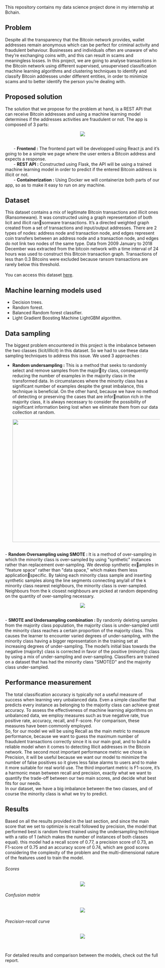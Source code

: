 This repository contains my data science project done in my internship at Bchain.

Problem
-------------------------------------------------------------------------
Despite all the transparency that the Bitcoin network provides, wallet addresses remain
anonymous which can be perfect for criminal activity and fraudulent behaviour. Businesses
and individuals often are unaware of who they’re exchanging coins with, and this can result
in scams and meaningless losses. In this project, we are going to analyse transactions in
the Bitcoin network using different supervised, unsupervised classification machine learning
algorithms and clustering techniques to identify and classify Bitcoin addresses under different
entities, in order to minimize scams and to better identify the person you’re dealing with.

Proposed solution
-------------------------------------------------------------------------
The solution that we propose for the problem at hand, is a REST API that can receive
Bitcoin addresses and using a machine learning model determines if the addresses activities
are fraudulent or not. The app is composed of 3 parts:
<p align="center">
  <img src="https://user-images.githubusercontent.com/58670521/193467827-fbcf942c-661e-45c4-b7b5-a9a0a703be9e.jpg">
</p>
<br/>
&nbsp;&nbsp;&nbsp;&nbsp;&nbsp;&nbsp;&nbsp;- <b>Frontend :</b> The frontend part will be developped using React js and it’s going to be
a simple we page where the user enters a Bitcoin address and expects a response.<br/>
&nbsp;&nbsp;&nbsp;&nbsp;&nbsp;&nbsp;&nbsp;- <b>REST API :</b> Constructed using Flask, the API will be using a trained machine learning
model in order to predict if the entered Bitcoin address is illicit or not.<br/>
&nbsp;&nbsp;&nbsp;&nbsp;&nbsp;&nbsp;&nbsp;- <b>Containerization :</b> Using Docker we will containerize both parts of our app, so as to
make it easy to run on any machine.<br/>

Dataset
-------------------------------------------------------------------------
This dataset contains a mix of legitimate Bitcoin transactions and illicit ones (Ransomeware). It was constructed using a graph representation of both licit and illicit ransomware transactions. It’s a directed weighted graph created from a set of transactions and
input/output addresses. There are 2 types of nodes: address node and transaction node, and
edges represent coin transfers between an address node and a transaction node, and edges
do not link two nodes of the same type. Data from 2009 January to 2018 December was
extracted from the bitcoin network with a time interval of 24 hours was used to construct
this Bitcoin transaction graph. Transactions of less than 0.3 Bitcoins were excluded because
ransom transactions are rarely below this threshold.
<br/> <br/> You can access this dataset [here](https://archive.ics.uci.edu/ml/datasets/BitcoinHeistRansomwareAddressDataset).


Machine learning models used
-------------------------------------------------------------------------
-  Decision trees.
-  Random forest.
-  Balanced Random forest classifier.
-  Light Gradient Boosting Machine LightGBM algorithm.

Data sampling
-------------------------------------------------------------------------
The biggest problem encountered in this project is the imbalance between the two classes (licit/illicit) in this dataset. So we had to use these data sampling techniques to address this issue. We used 3 approaches :
- <b>Random undersampling : </b>This is a method that seeks to randomly select and remove samples from the majority class, consequently reducing the number of examples in the majority class in the
transformed data. In circumstances where the minority class has a significant number
of examples despite the great imbalance, this technique is beneficial. On the other
hand, because we have no method of detecting or preserving the cases that are information rich in the majority class, it is always necessary to consider the possibility of
significant information being lost when we eliminate them from our data collection at
random. <p align="center">
  <img width=500 height=400 src="https://user-images.githubusercontent.com/58670521/193468548-c25dd901-1bfd-4e2b-a595-eb8aaa6f940b.jpg">
</p> <br/>
- <b>Random Oversampling using SMOTE : </b>It is a method of over-sampling in which the minority class is over-sampled by using
"synthetic" instances rather than replacement over-sampling. We develop synthetic examples in "feature space" rather than "data space," which makes them less applicationspecific. By taking each minority class sample and inserting synthetic samples along
the line segments connecting any/all of the k minority class nearest neighbours, the
minority class is over-sampled. Neighbours from the k closest neighbours are picked at
random depending on the quantity of over-sampling necessary.
<p align="center">
  <img  src="https://user-images.githubusercontent.com/58670521/193468704-09e1b21b-d226-4711-984b-383bac6a26f7.png">
</p> <br/>
- <b>SMOTE and Undersampling combination : </b>By randomly deleting samples from the majority class population, the majority class
is under-sampled until the minority class reaches a certain proportion of the majority
class.
This causes the learner to encounter varied degrees of under-sampling, with the
minority class having a bigger representation in the training set at increasing degrees
of under-sampling.
The model’s initial bias towards the negative (majority) class is corrected in favor
of the positive (minority) class by using a mix of under-sampling and over-sampling.
Classifiers are trained on a dataset that has had the minority class "SMOTED" and
the majority class under-sampled.

Performance measurement
-------------------------------------------------------------------------
The total classification accuracy is typically not a useful measure of success when learning
very unbalanced data. Even a simple classifier that predicts every instance as belonging
to the majority class can achieve great accuracy. To assess the effectiveness of machine
learning algorithms on unbalanced data, we employ measures such as true negative rate,
true positive rate, accuracy, recall, and F-score. For comparison, these measures have been
commonly employed. <br/>
So, for our model we will be using Recall as the main metric to measure performance,
because we want to guess the maximum number of fraudulent transactions correctly since it
is our main goal, and to build a reliable model when it comes to detecting Illicit addresses in
the Bitcoin network. The second most important performance metric we chose is Precision,
it will be useful because we want our model to minimize the number of false positives so it
gives less false alarms to users and to make it more suitable for real world use. The third
important metric is F1-score, it’s a harmonic mean between recall and precision, exactly
what we want to quantify the trade-off between our two main scores, and decide what best
fits for our needs. <br/>
In our dataset, we have a big imbalance between the two classes, and of course the minority
class is what we try to predict.


Results
-------------------------------------------------------------------------
Based on all the results provided in the last section, and since the main score that we set
to optimize is recall followed by precision, the model that performed best is random forest
trained using the undersampling technique with a ratio of 1 (which makes the number of
instances of both classes equal). this model had a recall score of 0.77, a precision score of
0.73, an F1-score of 0.75 and an accuracy score of 0.74, which are good scores considering
the complexity of the problem and the multi-dimensional nature of the features used to train
the model.
###### Scores
<p align="center">
  <img  src="https://user-images.githubusercontent.com/58670521/193469086-a000b132-f180-4a58-b428-783712d529f4.jpg">
</p> 

###### Confusion matrix
<p align="center">
  <img  src="https://user-images.githubusercontent.com/58670521/193469173-fe9319b1-08fb-4a30-8667-d44515db254e.jpg">
</p> 

###### Precision-recall curve
<p align="center">
  <img  src="https://user-images.githubusercontent.com/58670521/193469347-ca84acf1-d575-4526-bdf2-0b0fbdf71ada.png">
</p> <br/>

For detailed results and comparison between the models, check out the full report.
